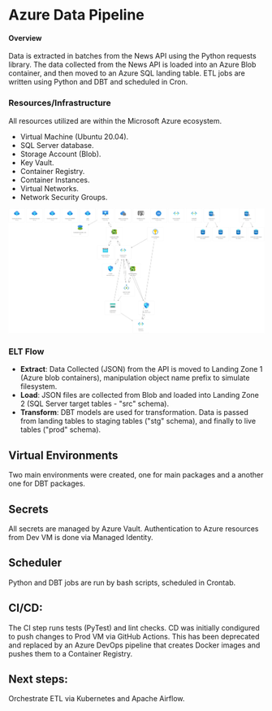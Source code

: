 # Azure Data Pipeline

#### Overview
Data is extracted in batches from the News API using the Python requests library. The data collected from the News API is loaded into an Azure Blob container, and then moved to an Azure SQL landing table. ETL jobs are written using Python and DBT and scheduled in Cron.  

### Resources/Infrastructure
All resources utilized are within the Microsoft Azure ecosystem.
 - Virtual Machine (Ubuntu 20.04).
 - SQL Server database.
 - Storage Account (Blob).
 - Key Vault.
 - Container Registry.
 - Container Instances.
 - Virtual Networks.
 - Network Security Groups.
  
![resource_group](https://github.com/ljverni/azure_pipelines/blob/main/azure_resource_group.jpg)

### ELT Flow

 - **Extract**: Data Collected (JSON) from the API is moved to Landing Zone 1 (Azure blob containers), manipulation object name prefix to simulate filesystem.
 - **Load**: JSON files are collected from Blob and loaded into Landing Zone 2 (SQL Server target tables - "src" schema).
 - **Transform**: DBT models are used for transformation. Data is passed from landing tables to staging tables ("stg" schema), and finally to live tables ("prod" schema).

## Virtual Environments
Two main environments were created, one for main packages and a another one for DBT packages.

## Secrets
All secrets are managed by Azure Vault. Authentication to Azure resources from Dev VM is done via Managed Identity.

## Scheduler
Python and DBT jobs are run by bash scripts, scheduled in Crontab.

## CI/CD:
The CI step runs tests (PyTest) and lint checks. CD was initially condigured to push changes to Prod VM via GitHub Actions. This has been deprecated and replaced by an Azure DevOps pipeline that creates Docker images and pushes them to a Container Registry. 

## Next steps:
Orchestrate ETL via Kubernetes and Apache Airflow.
